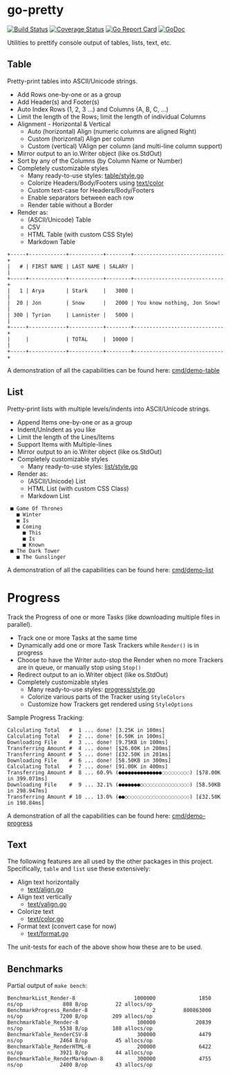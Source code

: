 # go-pretty

[![Build Status](https://travis-ci.com/jedib0t/go-pretty.svg?branch=master)](https://travis-ci.com/jedib0t/go-pretty)
[![Coverage Status](https://coveralls.io/repos/github/jedib0t/go-pretty/badge.svg?branch=master)](https://coveralls.io/github/jedib0t/go-pretty?branch=master)
[![Go Report Card](https://goreportcard.com/badge/github.com/jedib0t/go-pretty)](https://goreportcard.com/report/github.com/jedib0t/go-pretty)
[![GoDoc](https://godoc.org/github.com/jedib0t/go-pretty?status.svg)](https://godoc.org/github.com/jedib0t/go-pretty)


Utilities to prettify console output of tables, lists, text, etc.

## Table

Pretty-print tables into ASCII/Unicode strings.

  - Add Rows one-by-one or as a group
  - Add Header(s) and Footer(s)
  - Auto Index Rows (1, 2, 3 ...) and Columns (A, B, C, ...)
  - Limit the length of the Rows; limit the length of individual Columns
  - Alignment - Horizontal & Vertical
    - Auto (horizontal) Align (numeric columns are aligned Right)
    - Custom (horizontal) Align per column
    - Custom (vertical) VAlign per column (and multi-line column support)
  - Mirror output to an io.Writer object (like os.StdOut)
  - Sort by any of the Columns (by Column Name or Number)
  - Completely customizable styles
    - Many ready-to-use styles: [table/style.go](table/style.go)
    - Colorize Headers/Body/Footers using [text/color](text/color.go)
    - Custom text-case for Headers/Body/Footers
    - Enable separators between each row
    - Render table without a Border
  - Render as:
    - (ASCII/Unicode) Table
    - CSV
    - HTML Table (with custom CSS Style)
    - Markdown Table 

```
+-----+------------+-----------+--------+-----------------------------+
|   # | FIRST NAME | LAST NAME | SALARY |                             |
+-----+------------+-----------+--------+-----------------------------+
|   1 | Arya       | Stark     |   3000 |                             |
|  20 | Jon        | Snow      |   2000 | You know nothing, Jon Snow! |
| 300 | Tyrion     | Lannister |   5000 |                             |
+-----+------------+-----------+--------+-----------------------------+
|     |            | TOTAL     |  10000 |                             |
+-----+------------+-----------+--------+-----------------------------+
```

A demonstration of all the capabilities can be found here:
[cmd/demo-table](cmd/demo-table)

## List

Pretty-print lists with multiple levels/indents into ASCII/Unicode strings.

  - Append Items one-by-one or as a group
  - Indent/UnIndent as you like
  - Limit the length of the Lines/Items
  - Support Items with Multiple-lines
  - Mirror output to an io.Writer object (like os.StdOut)
  - Completely customizable styles
    - Many ready-to-use styles: [list/style.go](list/style.go)
  - Render as:
    - (ASCII/Unicode) List
    - HTML List (with custom CSS Class)
    - Markdown List

```
 ■ Game Of Thrones
   ■ Winter
   ■ Is
   ■ Coming
     ■ This
     ■ Is
     ■ Known
 ■ The Dark Tower
   ■ The Gunslinger
```

A demonstration of all the capabilities can be found here:
[cmd/demo-list](cmd/demo-list)

# Progress

Track the Progress of one or more Tasks (like downloading multiple files in
parallel).

  - Track one or more Tasks at the same time
  - Dynamically add one or more Task Trackers while `Render()` is in progress
  - Choose to have the Writer auto-stop the Render when no more Trackers are
    in queue, or manually stop using `Stop()`
  - Redirect output to an io.Writer object (like os.StdOut)
  - Completely customizable styles
    - Many ready-to-use styles: [progress/style.go](progress/style.go)
    - Colorize various parts of the Tracker using `StyleColors`
    - Customize how Trackers get rendered using `StyleOptions`

Sample Progress Tracking:
```
Calculating Total   #  1 ... done! [3.25K in 100ms]
Calculating Total   #  2 ... done! [6.50K in 100ms]
Downloading File    #  3 ... done! [9.75KB in 100ms]
Transferring Amount #  4 ... done! [$26.00K in 200ms]
Transferring Amount #  5 ... done! [£32.50K in 201ms]
Downloading File    #  6 ... done! [58.50KB in 300ms]
Calculating Total   #  7 ... done! [91.00K in 400ms]
Transferring Amount #  8 ... 60.9% (●●●●●●●●●●●●●●◌◌◌◌◌◌◌◌◌) [$78.00K in 399.071ms]
Downloading File    #  9 ... 32.1% (●●●●●●●○◌◌◌◌◌◌◌◌◌◌◌◌◌◌◌) [58.50KB in 298.947ms]
Transferring Amount # 10 ... 13.0% (●●○◌◌◌◌◌◌◌◌◌◌◌◌◌◌◌◌◌◌◌◌) [£32.50K in 198.84ms]
```

A demonstration of all the capabilities can be found here:
[cmd/demo-progress](cmd/demo-progress)

## Text

The following features are all used by the other packages in this project.
Specifically, `table` and `list` use these extensively:

   - Align text horizontally
     - [text/align.go](text/align.go)
   - Align text vertically
     - [text/valign.go](text/valign.go)
   - Colorize text
     - [text/color.go](text/color.go)
   - Format text (convert case for now)
     - [text/format.go](text/format.go)

The unit-tests for each of the above show how these are to be used.

## Benchmarks

Partial output of `make bench`:
```
BenchmarkList_Render-8                   1000000              1850 ns/op             808 B/op         22 allocs/op
BenchmarkProgress_Render-8                     2         800863000 ns/op            7200 B/op        209 allocs/op
BenchmarkTable_Render-8                   100000             20839 ns/op            5538 B/op        188 allocs/op
BenchmarkTable_RenderCSV-8                300000              4479 ns/op            2464 B/op         45 allocs/op
BenchmarkTable_RenderHTML-8               200000              6422 ns/op            3921 B/op         44 allocs/op
BenchmarkTable_RenderMarkdown-8           300000              4755 ns/op            2400 B/op         43 allocs/op
```
